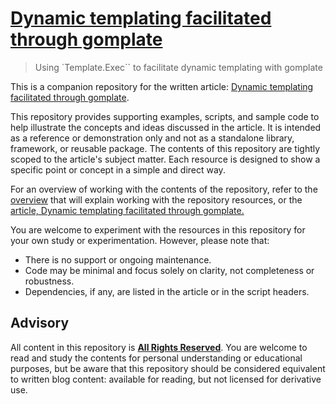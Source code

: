 # [Dynamic templating facilitated through gomplate](https://writing.aeydr.dev/notes/gomplate-exec-pattern-for-writes)
> Using `Template.Exec`` to facilitate dynamic templating with gomplate

This is a companion repository for the written article: [Dynamic templating facilitated through gomplate](https://writing.aeydr.dev/notes/gomplate-exec-pattern-for-writes).

This repository provides supporting examples, scripts, and sample code to help illustrate the concepts and ideas discussed in the article. It is intended as a reference or demonstration only and not as a standalone library, framework, or reusable package. The contents of this repository are tightly scoped to the article's subject matter. Each resource is designed to show a specific point or concept in a simple and direct way.

For an overview of working with the contents of the repository, refer to the [overview](docs/overview.md) that will explain working with the repository resources, or the [article, Dynamic templating facilitated through gomplate.](https://writing.aeydr.dev/notes/gomplate-exec-pattern-for-writes)

You are welcome to experiment with the resources in this repository for your own study or experimentation. However, please note that:

- There is no support or ongoing maintenance.
- Code may be minimal and focus solely on clarity, not completeness or robustness.
- Dependencies, if any, are listed in the article or in the script headers.

## Advisory

All content in this repository is [**All Rights Reserved**](LICENSE). You are welcome to read and study the contents for personal understanding or educational purposes, but be aware that this repository should be considered equivalent to written blog content: available for reading, but not licensed for derivative use.
